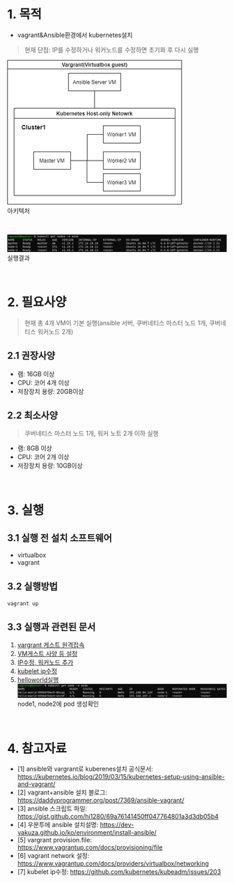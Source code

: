 # 1. 목적
* vagrant&Ansible환경에서 kubernetes설치
> 현재 단점: IP를 수정하거나 워커노드를 수정하면 초기화 후 다시 실행

![](imgs/arch.png)
<br>아키텍처

<br>

![](imgs/실행결과.png)
<br>실행결과

<br>

# 2. 필요사양
> 현재 총 4개 VM이 기본 실행(ansible 서버, 쿠버네티스 마스터 노드 1개, 쿠버네티스 워커노드 2개)
## 2.1 권장사양
* 램: 16GB 이상
* CPU: 코어 4개 이상
* 저장장치 용량: 20GB이상

## 2.2 최소사양
> 쿠버네티스 마스터 노드 1개, 워커 노트 2개 이하 실행
* 램: 8GB 이상
* CPU: 코어 2개 이상
* 저장장치 용량: 10GB이상

<br>

# 3. 실행
## 3.1 실행 전 설치 소프트웨어
* virtualbox
* vagrant

## 3.2 실행방법
```
vagrant up
```
## 3.3 실행과 관련된 문서
1. [vargrant 게스트 원격접속](documentation/vagrant_ssh원격접속.md)
2. [VM게스트 사양 등 설정](documentation/vagrant_게스트설정.md)
3. [IP수정, 워커노드 추가](documentation/마스터&워커노드_IP수정.md)
4. [kubelet ip수정](documentation/kubelet_ip수정.md)
5. [helloworld실행](documentation/helloworld.md)   
![](./imgs/helloworld_pod확인.png)
<br> node1, node2에 pod 생성확인

<br>

# 4. 참고자료
* [1] ansible와 vargrant로 kuberenes설치 공식문서: https://kubernetes.io/blog/2019/03/15/kubernetes-setup-using-ansible-and-vagrant/
* [2] vagrant+ansible 설치 블로그: https://daddyprogrammer.org/post/7369/ansible-vagrant/
* [3] ansible 스크립트 파일: https://gist.github.com/hi1280/69a76141450ff047764801a3d3db05b4
* [4] 우분투에 ansible 설치설명: https://dev-yakuza.github.io/ko/environment/install-ansible/
* [5] vargrant provision.file: https://www.vagrantup.com/docs/provisioning/file
* [6] vagrant network 설정: https://www.vagrantup.com/docs/providers/virtualbox/networking
* [7] kubelet ip수정: https://github.com/kubernetes/kubeadm/issues/203